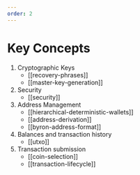 ```yaml
---
order: 2
---
```


# Key Concepts

1. Cryptographic Keys
    - [[recovery-phrases]]
    - [[master-key-generation]]
2. Security
    - [[security]]
3. Address Management
    - [[hierarchical-deterministic-wallets]]
    - [[address-derivation]]
    - [[byron-address-format]]
4. Balances and transaction history
    - [[utxo]]
5. Transaction submission
    - [[coin-selection]]
    - [[transaction-lifecycle]]
